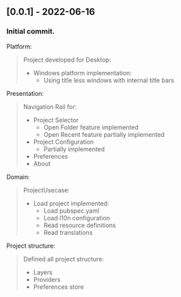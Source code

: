 ## [0.0.1] - 2022-06-16

### Initial commit.  

Platform:
> Project developed for Desktop: 
> - Windows platform implementation:
>   - Using title less windows with internal title bars

Presentation:  
> Navigation Rail for:  
> - Project Selector  
>   - Open Folder feature implemented  
>   - Open Recent feature partially implemented  
> - Project Configuration  
>   - Partially implemented  
> - Preferences  
> - About  

Domain:  
> ProjectUsecase:  
> - Load project implemented:  
>   - Load pubspec.yaml  
>   - Load l10n configuration  
>   - Read resource definitions
>   - Read translations

Project structure:
> Defined all project structure:
> - Layers
> - Providers
> - Preferences store
